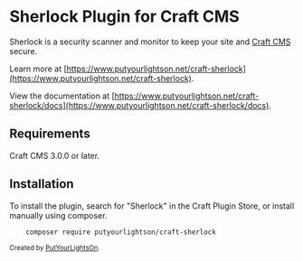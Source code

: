 # Sherlock Plugin for Craft CMS

Sherlock is a security scanner and monitor to keep your site and [Craft CMS](https://craftcms.com/) secure.

Learn more at [https://www.putyourlightson.net/craft-sherlock](https://www.putyourlightson.net/craft-sherlock).

View the documentation at [https://www.putyourlightson.net/craft-sherlock/docs](https://www.putyourlightson.net/craft-sherlock/docs).
  
## Requirements

Craft CMS 3.0.0 or later.

## Installation

To install the plugin, search for "Sherlock" in the Craft Plugin Store, or install manually using composer.

        composer require putyourlightson/craft-sherlock

<small>Created by [PutYourLightsOn](https://www.putyourlightson.net/).</small>
